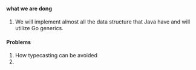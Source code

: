 #### what we are dong
1. We will implement almost all the data structure that Java have
   and will utilize Go generics.


#### Problems ####
1. How typecasting can be avoided
2.